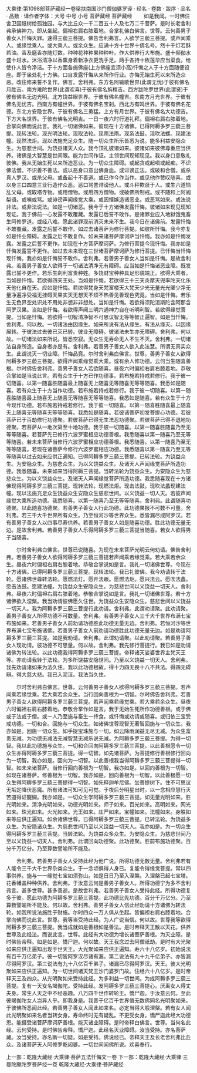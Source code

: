 大乘律·第1098部菩萨藏经一卷梁扶南国沙门僧伽婆罗译
· 经名 · 卷数 · 跋序
· 品名 · 品数 · 译作者字体：大号 中号 小号
菩萨藏经
菩萨藏经
　　如是我闻。一时佛住舍卫国祇树给孤独园。与大比丘众一千二百五十人及七万二千菩萨。是时长老舍利弗承佛神力。即从坐起。偏袒右肩右膝着地。合掌礼佛白佛言。世尊。云何善男子善女人忏悔灭罪。速得三藐三菩提。佛告舍利弗言。人欲学三藐三菩提。或声闻乘人。或缘觉乘人。或大乘人。或余众生。应诵十方十世界十佛名号。然十千灯若酥若油。香及磨香亦随灯数。种种花种种果种种叶。作大供养行大布施。盛十频伽水盛十坩水。沐浴清净以香熏身着新净衣更洗手足。两手各持十枚莲华应当菜食。给使仆人皆令净洁。于十方面各施佛座(上方佛座宜须小高)忏悔之人于十方面随便设座。即于坐处礼十方佛。口自发露忏悔从来所作行业。亦悔无始生死以来所造众恶。改往修来誓不复作。佛言。舍利弗。东方名阿输歌世界(此谓无忧)于彼有佛名月胜吉。南方难陀世界(此谓欢喜)于彼有佛名旃檀吉。西方跋陀罗世界(此谓贤)于彼有佛名无边光明。北方饶益眼世界。于彼有佛名幢吉。东南方月光世界。于彼有佛名无忧吉。西南方有幢世界。于彼有佛名宝刹。西北方有鸣世界。于彼有佛名花德。东北方安隐世界。于彼有佛名三勇猛。上方有月世界。于彼有佛名大功德吉。下方大名世界。于彼有佛名光明吉。一日一夜六时行道礼拜。偏袒右肩右膝着地。合掌向佛而说此言。我礼一切诸佛如来。彼现在十方诸佛。已得阿耨多罗三藐三菩提。现转法轮。现光明法轮。现取法轮。现雨法雨。现系法鼓。现吹法螺。现建法幢。现然法炬。现以法施充足众生。随一切众生所乐皆悉为说。能多利益安隐众生。为慈悲世间。为饶益诸天人众。我今顶礼彼诸如来。彼诸如来彼佛尊重应当供养。诸佛是大智慧是世间眼。能为世间作证。主领世间现知现见。我以身口意敬礼彼佛。我从无始生死以来所造恶业。为一切众生障碍。或起贪或起嗔或起痴。不识佛法僧。不识善不善法。或以恶身口意出佛身血。或诽谤正法。或破和合僧。或杀真人罗汉。或杀父母。或备起十不善道。或已作今作当作。或见他作赞叹随喜。或以身三口四意三业行造作众恶。恶口骂詈诽谤他人。或斗秤欺诳于人。或生六道恼乱父母。或取塔寺物。或用僧物。或用四方僧物。或破佛所制戒。或不随和上阿阇梨语。或嗔或骂。或诽谤声闻缘觉大乘。或因悭嫉造诸恶业。或恶骂如来。或法说非法。或非法说法。如是一切诸恶。我今于十方诸佛发露忏悔。彼诸如来现见现知现证。我于佛前一心发露不敢覆藏。发露已后誓不敢作。是诸罪业应入地狱饿鬼畜生阿修罗道。或经八难。愿此诸罪现前消灭未来不生。我今日在诸佛前。发露忏悔不敢覆藏。发露之后誓不敢作。如过去诸菩萨为修行菩提。如彼所忏悔。我今亦复如是忏业障碍。发露之后不敢复作。如未来诸菩萨摩诃萨当忏悔。我亦如是忏悔发露。发露之后誓不更作。如现在十方菩萨摩诃萨。为修行菩提今现忏悔。我亦如是忏悔发露誓不更作。如过去未来现在三世诸菩萨摩诃萨为修行菩提。已忏悔当忏悔现忏悔。我亦如是忏悔誓不敢作。舍利弗。若善男子善女人当如是忏悔。是故舍利弗。若善男子善女人欲得于一切诸法清净无有障碍。应当如是忏悔诸恶业障。既发露已誓不更作。若乐生刹利富贵种姓。多饶财宝种种具足形貌端正。欲得大乘者。当如是忏悔。若欲得四天王处。当如是忏悔。若欲得三十三天炎摩天兜率陀天化乐天他化自在天。应如是忏悔。若欲得梵身天梵富楼天大梵天少光无量光光曜少净无量净遍净受福无挂碍天果实天无想天不烦不热善见善现色究竟。当如是忏悔。若乐生无色界空处识处不用处非想非非想处。当如是忏悔。若欲得须陀洹斯陀含阿那含阿罗汉果。当如是忏悔。若欲得声闻三明六通神力自在听明利智。若欲得缘觉菩提。当如是忏悔。若欲得一切智清净智不可思议智无等等智正遍智。如是当忏悔。舍利弗。何以故。一切诸法由因缘生。如来所说有法从缘生。有法从缘灭。以因缘展转。于彼法过去彼已灭已转。彼业无障碍。彼诸法未生亦无障碍。舍利弗。何以故。一切诸法如来所说。皆悉空寂。无众生无寿命无人不生不灭。舍利弗。一切诸法自身所造。自身者亦是有。舍利弗。若善男子善女人欲入此法慧。所谓无真实众生。此谓说灭一切业障。忏悔品竟。尔时舍利弗白佛言。世尊。善男子善女人欲得阿耨多罗三藐三菩提。欲得声闻乘缘觉乘大乘。或有余人修功德。云何当生随喜善根。尔时佛告舍利弗。善男子善女人若欲随喜。昼夜六时偏袒右肩右膝着地。恭敬合掌如是当说此言。若有众生于十方已作功德事。若布施若持戒若修行。我于彼一切随喜。以第一随喜胜随喜最上随喜无上随喜无等随喜无等等随喜。我悉如是随喜。若有众生于十方当作功德。若布施若持戒若修行。我于彼一切随喜。以第一随喜胜随喜最上随喜无上随喜无等随喜无等等随喜。我悉如是随喜。若有众生于十方今现作功德。若布施若持戒若修行。我于彼一切随喜。以第一随喜胜随喜最上随喜无上随喜无等随喜无等等随喜。我悉如是随喜。若彼诸菩萨初发菩提心功德。若彼菩萨已于百劫修行功德聚。若彼菩萨已得无生法忍功德聚。若彼菩萨已得不退地功德聚。若菩萨从一地次第至十地功德。我于彼一切随喜。以第一随喜胜随喜乃至无等等随喜。若菩萨先已修行六波罗蜜相应功德善根。我悉随喜以第一随喜乃至无等等随喜。若未来菩萨当修行六波罗蜜相应功德善根。我悉随喜。以第一随喜乃至无等等随喜。若现在诸菩萨今修行六波罗蜜相应功德。我悉随喜以第一随喜乃至无等等随喜以过去如来应供正遍知。已得阿耨多罗三藐三菩提。已转法轮。为饶益众生。为安隐众生。为慈悲众生。为以义饶益众生。及诸天人声闻缘觉菩萨所造功德。我悉随喜。未来如来当得阿耨三菩提。当转法轮为饶益众生。为安隐众生为慈悲众生。为以义饶益众生。及诸天人声闻缘觉菩萨所造功德。我悉随喜现在十方诸佛现得阿耨多罗三藐三菩提。现转法轮。现燃法炬。现击法鼓。现吹法蠡现建法幢。现以法施充足众生饶益众生安隐众生慈悲世间。以义饶益一切人天。若彼声闻缘觉大乘所造功德。我悉随喜。以第一随喜乃至无等等随喜。舍利弗。此谓随喜功德聚。以此随喜功德聚。若善男子善女人行此功德。此功德果报不可数不可量。舍利弗。若三千大千世界所有众生。乃至恒河沙等世界众生。悉皆漏尽成阿罗汉。若有善男子善女人以四事尽寿供养。若善男子善女人如是随喜功德。胜此功德无量无边。是故舍利弗。若善男子善女人乐得阿耨多罗三藐三菩提当随喜。若女人欲得男子当随喜。

　　尔时舍利弗白佛言。世尊已说随喜。为现在未来菩萨光明云何劝请。佛告舍利弗。若善男子善女人欲得阿耨多罗三藐三菩提若声闻乘若缘觉乘。若大乘若余众生。昼夜六时偏袒右肩右膝着地。恭敬合掌说如是言。我礼一切诸佛世尊。今现在十方诸佛。已得阿耨多罗三藐三菩提。现转法轮。我已礼彼佛。我今劝请转于法轮。愿诸佛世尊转法轮。愿燃法灯。愿开法眼。愿燃法炬。愿兴法云。愿吹法蠡。愿击法鼓。愿建法幢。为饶益众生安隐众生。为慈悲世间以义饶益一切天人。舍利弗。昼夜六时偏袒右肩右膝着地。恭敬合掌说如是言。我礼一切诸佛世尊。若十方诸佛欲入涅槃。我当劝请彼佛愿久住世。为饶益众生安隐众生。慈悲世间以义饶益一切天人。我为阿耨多罗三藐三菩提行此劝请。舍利弗。此谓劝请聚。此劝请聚。善男子善女人所得功德不可数量。舍利弗。若善男子善女人三千大千世界布满七宝布施如来。若善男子善女人前劝请功德胜此功德无量无边。舍利弗。若恒河沙等世界布满七宝布施诸佛。若善男子善女人前劝请功德胜此功德无量无边。如是劝请阿耨多罗三藐三菩提。如是我劝请。舍利弗。此谓劝请聚。以此劝请聚。若善男子善女人现劝请。彼功德不可思量。何以故。舍利弗。我先修行菩提行。我已如是劝请诸佛为转法轮。以此功德我得阿耨多罗三藐三菩提。帝释诸天娑婆世界主梵天王等。亦劝请我转于法轮。为多所饶益安隐世间。乃至以义饶益一切天人。舍利弗。我先劝请诸如来为法久住。我以此功德根故。得十力四无畏十八不共法。得四无碍辩。得大慈大悲。我已入泥洹。我法当久住。

　　尔时舍利弗白佛言。世尊。云何善男子善女人欲得阿耨多罗三藐三菩提。若声闻乘若缘觉乘。若大乘若余众生。当行回向善根为一切智。尔时佛告舍利弗。若善男子善女人欲得阿耨多罗三藐三菩提。若声闻乘若缘觉乘。若大乘若余众生。昼夜六时偏袒右肩右膝着地。恭敬合掌作如是言。我于无始生死所作功德善根。或于佛或于法或于僧。或一人乃至施与畜生一抟食。或忏悔或劝请或随喜。或归依三宝受戒功德。一切和合。回施与一切众生。如诸佛世尊现智无著智回施与一切众生。我亦如是。回施一切众生。如手捉宝珠施与一切。如云降雨润益无尽无减。为众生富贵无减。为功德无减法无减智慧无减乐说无减。为阿耨多罗三藐三菩提。为得一切智。我以此功德施与众生。一切和合回向阿耨多罗三藐三菩提。以此善根愿令一切众生亦得阿耨多罗三藐三菩提。得一切智。如先诸菩萨。为菩提修行善根修行回向为一切智。我亦如是。回向为一切智。以此善根我当得阿耨多罗三藐三菩提得一切智。如未来诸菩萨。当修行回向善根为一切智。我亦如是。以回向善根为一切智。如现在诸菩萨。修善根为一切智。我亦如是。回向善根为一切智。以此善根愿一切众生得阿耨多罗三藐三菩提得一切智。如先释迦牟尼佛。坐菩提树下。住不可思议无垢定降伏恶魔。所有诸法可知可见可觉。于夜后分明星出时。以一念相应慧行灭苦道得证醍醐。我亦如是。一切众生学阿耨多罗三藐三菩提。如无量光明如来。胜光明如来。清净光明如来。功德光明如来。师子如来。百光如来。高明如来。网光如来。珠光如来。火光如来。光王如来。庄严如来。宝幢如来。法幢如来。身胜如来等应供正遍知。如余诸佛世尊。已得阿耨多罗三藐三菩提。已转法轮。为饶益多众生。为安隐诸众生。为慈悲世间乃至以义饶益一切天人。我亦如是。为一切众生得阿耨多罗三藐三菩提。当转法轮。为饶益众多众生。为安隐众生。为慈悲世间乃至以义饶益一切天人。舍利弗。此谓回向功德聚。此功德聚。胜前布施功德聚。百分千万亿分。乃至算数譬喻所不能及。

　　舍利弗。若善男子善女人受持此经为他广说。所得功德无数无量。舍利弗若有人能令三千大千世界杂类众生。于一念顷俱得人身已。复能令得缘觉菩提。常以四事供养。施与一一缘觉七宝如须弥山。如是日日乃至入涅槃。入涅槃已起七宝塔。花香幡盖种种供养。舍利弗。于汝意云何是善男子善女人。所得功德宁为多不舍利弗言。甚多世尊。甚多善逝。是故舍利弗。若善男子善女人受持此经。所得功德复多于彼。愿此功德为阿耨多罗三藐三菩提。此功德比先功德。百分千万亿分。乃至算数譬喻所不能及。何以故。舍利弗。善男子善女人信此经劝请十方诸佛为转法轮。如我所说法施胜于财施。尔时四众一万人俱从坐起。皆偏袒右肩右膝着地。合掌向佛而说此言。世尊。我等当受持此经。为人广说当信。何以故。世尊我等欲得阿耨多罗三藐三菩提。我当成就如是善根如是善法。是时帝释天王散以天花。供养世尊及此经法。而说此言。世尊。此经有大功德为增长诸菩萨善根。为灭业障。是时佛告帝释。如是如是。憍尸迦。何以故。天王我念过去阿僧祇劫。是时有大光聚如来应供正遍知出现于世天王。大光聚如来应供正遍知。寿六十八亿岁。初始说法有百千万亿弟子。彼一切皆阿罗汉尽诸有漏。第二说法有九十九千亿弟子。亦皆漏尽得阿罗汉。第三说法有九十八亿百千弟子。诸漏已尽得阿罗汉。天王。彼大光明聚如来应供正遍知。为一切世间诸天梵王沙门婆罗门故。住经六十八亿岁。是时帝释天王及四众。从光明聚如来受持此经。为多利益一切世间。为成阿耨多罗三藐三菩提。复有一天女名竭伽陀。受持此经。发阿耨多罗三藐三菩提心。厌离女人得丈夫身。常生人天之中不经恶趣。八万四千世作转轮王。憍尸迦。于汝意云何。至此彼竭伽陀女人岂异人乎。即我身是。我昔于亿百千世界值无数佛同名光明聚如来。于彼佛所悉闻此经。若善男子善女人闻此如来名。必定当得大般涅槃。若有女人闻此光明聚如来名者当转女身。寿命终时无有疑乱。不更受女身。憍尸迦此经大功德恩。能摄受诸菩萨摩诃萨善根。能灭诸业障碍。是时帝释白佛言。世尊。当何名此经。云何受持。是时佛告帝释。憍尸迦。此经名灭业障碍。汝当受持。亦名菩萨藏。汝当受持。亦名断一切疑。如是受持。佛说经已。帝释天王及长老舍利弗比丘众。及诸菩萨天人阿修罗乾闼婆。一切世间闻佛所说。欢喜奉行。

上一部：乾隆大藏经·大乘律·菩萨五法忏悔文一卷
下一部：乾隆大藏经·大乘律·三曼陀颰陀罗菩萨经一卷
乾隆大藏经·大乘律·菩萨藏经